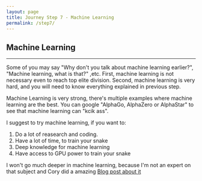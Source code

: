 ```yaml
---
layout: page
title: Journey Step 7 - Machine Learning
permalink: /step7/
---
```


## Machine Learning

---

Some of you may say "Why don't you talk about machine learning earlier?", "Machine learning, what is that?" ,etc.
First, machine learning is not necessary even to reach top elite division.
Second, machine learning is very hard, and you will need to know everything explained in previous step.

Machine Learning is very strong, there's multiple examples where machine learning are the best. You can google "AlphaGo, AlphaZero or AlphaStar" to see that machine learning  can "kcik ass".

I suggest to try machine learning, if you want to:
1. Do a lot of reasearch and coding.
1. Have a lot of time, to train your snake
1. Deep knowledge for machine learning
1. Have access to GPU power to train your snake

I won't go much deeper in machine learning, because I'm not an expert on that subject and Cory did a amazing [Blog post about it](https://medium.com/asymptoticlabs/battlesnake-post-mortem-a5917f9a3428)
